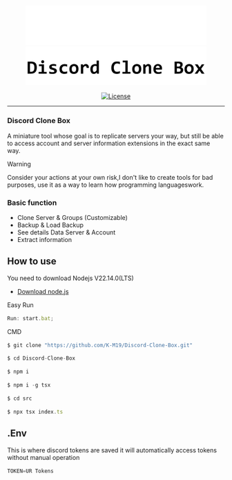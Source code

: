 <p align="center">
    <img src="https://github.com/K-M19/Discord-Clone-Box/blob/main/IMG/B-Theme.png#gh-dark-mode-only" width="420">
    <img src="https://github.com/K-M19/Discord-Clone-Box/blob/main/IMG/W-Theme.png#gh-light-mode-only" width="420">
</p>

<div align="center">

[![License][shield-repo-license]][repo-license]

</div>

[shield-repo-license]: https://img.shields.io/github/license/K-M19/Discord-Clone-Box
[repo-license]: https://github.com/K-M19/Discord-Clone-Box/blob/main/LICENSE

---

### Discord Clone Box

A miniature tool whose goal is to replicate servers your way, but still be able to access account and server information extensions in the exact same way.

> [!WARNING]  
> Consider your actions at your own risk,I don't like to create tools for bad purposes, use it as a way to learn how programming languages ​​work.

### Basic function

- Clone Server & Groups (Customizable)
- Backup & Load Backup
- See details Data Server & Account
- Extract information
## How to use

You need to download Nodejs V22.14.0(LTS)

- [Download node.js](https://nodejs.org/en/download)

Easy Run

```typescript
Run: start.bat;
```

CMD

```typescript
$ git clone "https://github.com/K-M19/Discord-Clone-Box.git"
```

```typescript
$ cd Discord-Clone-Box
```

```typescript
$ npm i
```

```typescript
$ npm i -g tsx
```

```typescript
$ cd src
```

```typescript
$ npx tsx index.ts
```

## .Env

This is where discord tokens are saved it will automatically access tokens without manual operation

```typescript
TOKEN=UR Tokens
```

